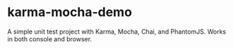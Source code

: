 # karma-mocha-demo

A simple unit test project with Karma, Mocha, Chai, and PhantomJS.
Works in both console and browser.
